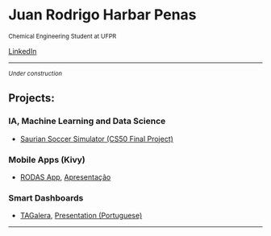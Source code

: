 # Juan Rodrigo Harbar Penas
<sub>Chemical Engineering Student at UFPR</sub>

[LinkedIn](https://www.linkedin.com/in/jhpenas/)

---
<sub>*Under construction*</sub>
## Projects:

### IA, Machine Learning and Data Science
* [Saurian Soccer Simulator (CS50 Final Project)](https://github.com/jhpenas/saurianSoccerSimulator)

### Mobile Apps (Kivy)
* [RODAS App](https://github.com/jhpenas/RodasHackathonCCR/blob/master/README.md), [Apresentação](https://www.youtube.com/watch?v=Nlq4Cp8vDIk&feature=youtu.be)

### Smart Dashboards
* [TAGalera](https://github.com/jhpenas/dashboard-megahack3/blob/master/README.md), [Presentation (Portuguese)](https://www.youtube.com/watch?v=E8EyqLHNyJU)


---
